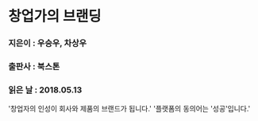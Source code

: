 # 창업가의 브랜딩
### 지은이 : 우승우, 차상우
### 출판사 : 북스톤
### 읽은 날 : 2018.05.13

'창업자의 인성이 회사와 제품의 브랜드가 됩니다.'
'플랫폼의 동의어는 '성공'입니다.'